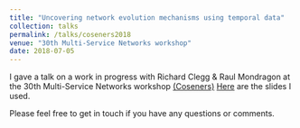 ```yaml
---
title: "Uncovering network evolution mechanisms using temporal data"
collection: talks
permalink: /talks/coseners2018
venue: "30th Multi-Service Networks workshop"
date: 2018-07-05
---
```


I gave a talk on a work in progress with Richard Clegg & Raul Mondragon at the 30th Multi-Service Networks workshop [(Coseners)](http://coseners.net/coseners-2018/) [Here](https://narnolddd.github.io/files/Coseners18Naomi.pdf) are the slides I used.

Please feel free to get in touch if you have any questions or comments.
